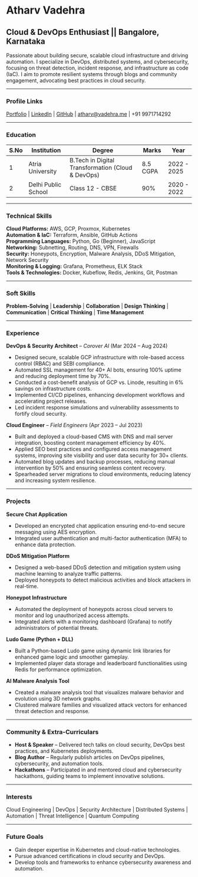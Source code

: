  # Atharv Vadehra

## Cloud & DevOps Enthusiast || Bangalore, Karnataka
Passionate about building secure, scalable cloud infrastructure and driving automation. I specialize in DevOps, distributed systems, and cybersecurity, focusing on threat detection, incident response, and infrastructure as code (IaC). I aim to promote resilient systems through blogs and community engagement, advocating best practices in cloud security.

---

### **Profile Links**
[Portfolio](https://atharvvadehra.com) | [LinkedIn](https://www.linkedin.com/in/atharv-vadehra/) | [GitHub](https://github.com/marcos9113) | atharv@vadehra.me | +91 9971714292

---

### **Education**
| S.No | Institution               | Degree                                  | Marks  | Year                |
|------|--------------------------|-----------------------------------------|--------|---------------------|
| 1    | Atria University            | B.Tech in Digital Transformation (Cloud & DevOps) | 8.5 CGPA | 2022 - 2025       |
| 2    | Delhi Public School         | Class 12 - CBSE                             | 90%    | 2020 - 2022         |

---

### **Technical Skills**
**Cloud Platforms:** AWS, GCP, Proxmox, Kubernetes  
**Automation & IaC:** Terraform, Ansible, GitHub Actions  
**Programming Languages:** Python, Go (Beginner), JavaScript  
**Networking:** Subnetting, Routing, DNS, VPN, Firewalls  
**Security:** Honeypots, Encryption, Malware Analysis, DDoS Mitigation, Network Security  
**Monitoring & Logging:** Grafana, Prometheus, ELK Stack  
**Tools & Technologies:** Docker, Kubeflow, Redis, Jenkins, Git, Postman  

---

### **Soft Skills**
**Problem-Solving** | **Leadership** | **Collaboration** | **Design Thinking** | **Communication** | **Critical Thinking** | **Time Management**

---

### **Experience**
**DevOps & Security Architect** – *Corover AI* (Mar 2024 – Aug 2024)  
- Designed secure, scalable GCP infrastructure with role-based access control (RBAC) and SEBI compliance.  
- Automated SSL management for 40+ AI bots, ensuring 100% uptime and reducing deployment time by 70%.  
- Conducted a cost-benefit analysis of GCP vs. Linode, resulting in 6% savings on infrastructure costs.  
- Implemented CI/CD pipelines, enhancing development workflows and accelerating project releases.  
- Led incident response simulations and vulnerability assessments to fortify cloud security.  

**Cloud Engineer** – *Field Engineers* (Apr 2023 – Jul 2023)  
- Built and deployed a cloud-based CMS with DNS and mail server integration, boosting content management efficiency by 40%.  
- Applied SEO best practices and configured access management systems, improving site visibility and user data security for 30+ clients.  
- Automated blog updates and backup processes, reducing manual intervention by 50% and ensuring seamless content recovery.  
- Spearheaded server migrations to cloud environments, reducing latency and increasing system resilience.

---

### **Projects**
**Secure Chat Application**  
- Developed an encrypted chat application ensuring end-to-end secure messaging using AES encryption.  
- Integrated user authentication and multi-factor authentication (MFA) to enhance data protection.  

**DDoS Mitigation Platform**  
- Designed a web-based DDoS detection and mitigation system using machine learning to analyze traffic patterns.  
- Deployed honeypots to detect malicious activities and block attackers in real-time.  

**Honeypot Infrastructure**  
- Automated the deployment of honeypots across cloud servers to monitor and log unauthorized access attempts.  
- Integrated alerts with a monitoring dashboard (Grafana) to notify administrators of potential threats.  

**Ludo Game (Python + DLL)**  
- Built a Python-based Ludo game using dynamic link libraries for enhanced game logic and smoother gameplay.  
- Implemented player data storage and leaderboard functionalities using Redis for performance optimization.  

**AI Malware Analysis Tool**  
- Created a malware analysis tool that visualizes malware behavior and evolution using 3D network graphs.  
- Clustered malware families and visualized attack vectors for enhanced threat detection and response.  

---

### **Community & Extra-Curriculars**
- **Host & Speaker** – Delivered tech talks on cloud security, DevOps best practices, and Kubernetes deployments.  
- **Blog Author** – Regularly publish articles on DevOps pipelines, cybersecurity, and automation tools.  
- **Hackathons** – Participated in and mentored cloud and cybersecurity hackathons, guiding teams to implement innovative solutions.  

---

### **Interests**
Cloud Engineering | DevOps | Security Architecture | Distributed Systems | Automation | Threat Intelligence | Quantum Computing  

---

### **Future Goals**
- Gain deeper expertise in Kubernetes and cloud-native technologies.  
- Pursue advanced certifications in cloud security and DevOps.  
- Develop tools and frameworks to enhance cybersecurity awareness and automation.

